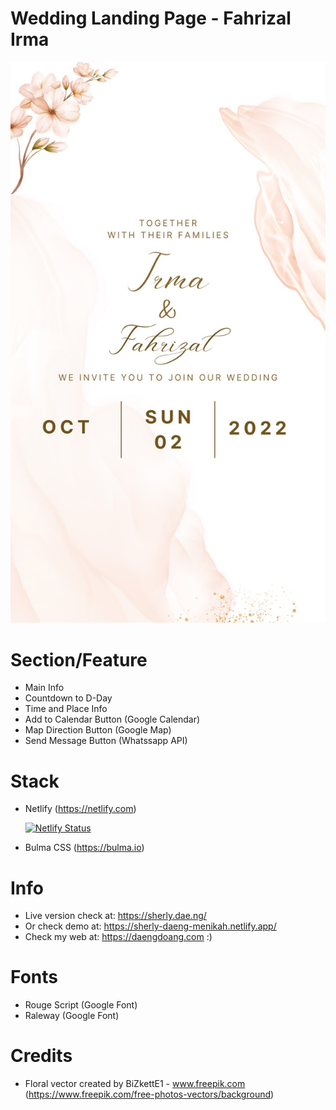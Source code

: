 # Wedding Landing Page - Fahrizal Irma

![Thumbnail](/image/S__1941711.jpg)


# Section/Feature
- Main Info
- Countdown to D-Day
- Time and Place Info
- Add to Calendar Button (Google Calendar)
- Map Direction Button (Google Map)
- Send Message Button (Whatssapp API)

# Stack
- Netlify (https://netlify.com)

     [![Netlify Status](https://api.netlify.com/api/v1/badges/2b185197-f76c-46e4-a0ab-0fe5c2ff8dc1/deploy-status)](https://app.netlify.com/sites/sherly-daeng-menikah/deploys)

- Bulma CSS (https://bulma.io)

# Info
- Live version check at: https://sherly.dae.ng/
- Or check demo at: https://sherly-daeng-menikah.netlify.app/
- Check my web at: https://daengdoang.com :)

# Fonts
- Rouge Script (Google Font)
- Raleway (Google Font)


# Credits

- Floral vector created by BiZkettE1 - www.freepik.com (https://www.freepik.com/free-photos-vectors/background)